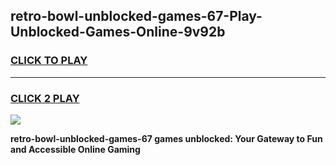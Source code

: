 
## retro-bowl-unblocked-games-67-Play-Unblocked-Games-Online-9v92b
<h3>
<a href="https://premium76.site?title=retro-bowl-unblocked-games-67&ref=25A">CLICK TO PLAY</a></h3>
<hr>

<h3>
<a href="https://premium76.site?title=retro-bowl-unblocked-games-67&ref=25A">CLICK 2 PLAY</a>
  
</h3>

<a href="https://premium76.site?title=retro-bowl-unblocked-games-67&ref=25A"><img src="https://clearcache.store/games.png"></a>


**retro-bowl-unblocked-games-67 games unblocked: Your Gateway to Fun and Accessible Online Gaming**
